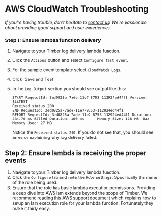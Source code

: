 # AWS CloudWatch Troubleshooting

*If you're having trouble, don't hesitate to [contact us](mailto:support@timber.io)! We're passionate about providing good support and user experiences.*

### Step 1: Ensure lambda function delivery

1. Navigate to your Timber log delivery lambda function.
2. Click the `Actions` button and select `Configure test event`.
3. For the sample event template select `CloudWatch Logs`.
4. Click 'Save and Test`
5. In the `Log Output` section you should see output like this:

   ```
   START RequestId: 3ed0825a-7ade-11e7-8753-112924ed44f1 Version: $LATEST
   Received status 200
   END RequestId: 3ed0825a-7ade-11e7-8753-112924ed44f1
   REPORT RequestId: 3ed0825a-7ade-11e7-8753-112924ed44f1 Duration: 234.70 ms Billed Duration: 300 ms      Memory Size: 128 MB  Max Memory Used: 27 MB
   ```

   Notice the `Received status 200`. If you do not see that, you should see an error explaining why log delivery failed.


## Step 2: Ensure lambda is receiving the proper events

1. Navigate to your Timber log delivery lambda function.
2. Click the `Configure` tab and note the `Role` settings. Specifically the name of the role being used.
3. Ensure that the role has basic lambda execution permissions. Providing a deep dive into AWS Iam extends beyond the scope of Timber. We recommend [reading this AWS support document](http://docs.aws.amazon.com/lambda/latest/dg/with-s3-example-create-iam-role.html) which explains how to setup an Iam execution role for your lambda function. Fortunately they make it fairly easy.
